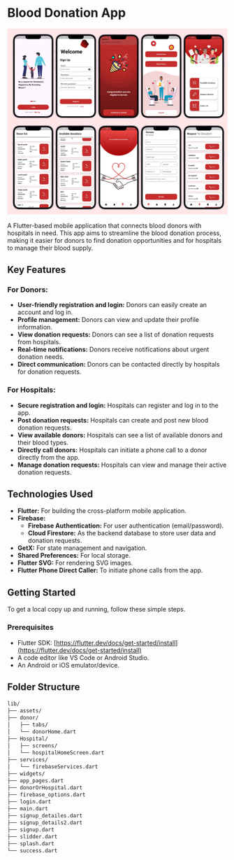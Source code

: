 # Blood Donation App

![alt text](<Group 12.jpg>)

A Flutter-based mobile application that connects blood donors with hospitals in need. This app aims to streamline the blood donation process, making it easier for donors to find donation opportunities and for hospitals to manage their blood supply.

## Key Features

### For Donors:

- **User-friendly registration and login:** Donors can easily create an account and log in.
- **Profile management:** Donors can view and update their profile information.
- **View donation requests:** Donors can see a list of donation requests from hospitals.
- **Real-time notifications:** Donors receive notifications about urgent donation needs.
- **Direct communication:** Donors can be contacted directly by hospitals for donation requests.

### For Hospitals:

- **Secure registration and login:** Hospitals can register and log in to the app.
- **Post donation requests:** Hospitals can create and post new blood donation requests.
- **View available donors:** Hospitals can see a list of available donors and their blood types.
- **Directly call donors:** Hospitals can initiate a phone call to a donor directly from the app.
- **Manage donation requests:** Hospitals can view and manage their active donation requests.

## Technologies Used

- **Flutter:** For building the cross-platform mobile application.
- **Firebase:**
  - **Firebase Authentication:** For user authentication (email/password).
  - **Cloud Firestore:** As the backend database to store user data and donation requests.
- **GetX:** For state management and navigation.
- **Shared Preferences:** For local storage.
- **Flutter SVG:** For rendering SVG images.
- **Flutter Phone Direct Caller:** To initiate phone calls from the app.

## Getting Started

To get a local copy up and running, follow these simple steps.

### Prerequisites

- Flutter SDK: [https://flutter.dev/docs/get-started/install](https://flutter.dev/docs/get-started/install)
- A code editor like VS Code or Android Studio.
- An Android or iOS emulator/device.

## Folder Structure

```
lib/
├── assets/
├── donor/
│   ├── tabs/
│   └── donorHome.dart
├── Hospital/
│   ├── screens/
│   └── hospitalHomeScreen.dart
├── services/
│   └── firebaseServices.dart
├── widgets/
├── app_pages.dart
├── donorOrHospital.dart
├── firebase_options.dart
├── login.dart
├── main.dart
├── signup_detailes.dart
├── signup_details2.dart
├── signup.dart
├── slidder.dart
├── splash.dart
└── success.dart
```
